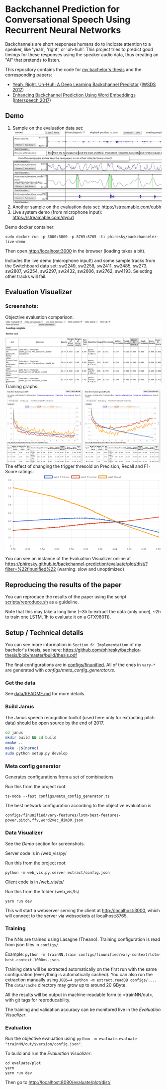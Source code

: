 # Backchannel Prediction for Conversational Speech Using Recurrent Neural Networks 

Backchannels are short responses humans do to indicate attention to a speaker, like 'yeah', 'right', or 'uh-huh'. This project tries to predict good timings for these responses using the speaker audio data, thus creating an "AI" that pretends to listen.

This repository contains the code for [my bachelor's thesis](https://github.com/phiresky/bachelor-thesis) and the corresponding papers:

* [Yeah, Right, Uh-Huh: A Deep Learning Backchannel Predictor](https://arxiv.org/abs/1706.01340) ([IWSDS 2017](https://www.uni-ulm.de/in/iwsds2017/general/introduction/))
* [Enhancing Backchannel Prediction Using Word Embeddings](http://www.isca-speech.org/archive/Interspeech_2017/abstracts/1606.html) ([Interspeech 2017](http://www.interspeech2017.org/))


## Demo

1. Sample on the evaluation data set: [![demo screenshot](misc/demo_screenshot.png)](https://streamable.com/0woc)
2. Another sample on the evaluation data set: https://streamable.com/eubh
3. Live system demo (from microphone input): https://streamable.com/dycu1

Demo docker container:

    sudo docker run -p 3000:3000 -p 8765:8765 -ti phiresky/backchanneler-live-demo

Then open <http://localhost:3000> in the browser (loading takes a bit).

Includes the live demo (microphone input!) and some sample tracks from the Switchboard data set: sw2249, sw2258, sw2411, sw2485, sw273,  sw2807, w2254, sw2297, sw2432, sw2606, sw2762, sw4193. Selecting other tracks will fail.



## Evaluation Visualizer

### Screenshots: 

Objective evaluation comparison: ![](misc/objective_evaluation_screenshot.png)
Training graphs: ![](misc/training_graph_screenshot.png)
The effect of changing the trigger thresold on Precision, Recall and F1-Score ratings: ![](misc/threshold_vs_precision_recall.png)

You can see an instance of the Evaluation Visualizer online at https://phiresky.github.io/backchannel-prediction/evaluate/plot/dist/?filter=%22finunified%22 (warning: slow and unoptimized)


## Reproducing the results of the paper

You can reproduce the results of the paper using the script [scripts/reproduce.sh](scripts/reproduce.sh) as a guideline.

Note that this may take a long time (~3h to extract the data (only once), ~2h to train one LSTM, 1h to evaluate it on a GTX980Ti).

## Setup / Technical details

You can see more information in `Section 6: Implementation` of my bachelor's thesis, see here: https://github.com/phiresky/bachelor-thesis/blob/master/build/thesis.pdf

The final configurations are in [configs/finunified](configs/finunified). All of the ones in `vary-*` are generated with *configs/meta_config_generator.ts*.

### Get the data

See [data/README.md](data/README.md) for more details.

### Build Janus

The Janus speech recognition toolkit (used here only for extracting pitch data) should be open source by the end of 2017.

```bash
cd janus
mkdir build && cd build
cmake ..
make -j$(nproc)
sudo python setup.py develop
```

### Meta config generator

Generates configurations from a set of combinations 

Run this from the project root:

    ts-node --fast configs/meta_config_generator.ts
   
The best network configuration according to the objective evaluation is

    configs/finunified/vary-features/lstm-best-features-power,pitch,ffv,word2vec_dim30.json

### Data Visualizer

See the _Demo_ section for screenshots.

Server code is in /web_vis/py/

Run this from the project root:

    python -m web_vis.py.server extract/config.json

Client code is in /web_vis/ts/

Run this from the folder /web_vis/ts/

    yarn run dev

This will start a webserver serving the client at <http://localhost:3000>, which will connect to the server via websockets at localhost:8765.


### Training

The NNs are trained using Lasagne (Theano). Training configuration is read from json files in `configs/`. 

Example: `python -m trainNN.train configs/finunified/vary-context/lstm-best-context-1000ms.json`.

Training data will be extracted automatically on the first run with the same configuration (everything is automatically cached). You can also run the extraction manually using `JOBS=4 python -m extract.readDB configs/...`. The `data/cache` directory may grow up to around 20 GByte.

All the results will be output in machine-readable form to <trainNN/out>, with git tags for reproducability.

The training and validation accuracy can be monitored live in the _Evaluation Visualizer_.

### Evaluation

Run the objective evaluation using `python -m evaluate.evaluate "trainNN/out/$version/config.json"`.

To build and run the _Evaluation Visualizer_:

    cd evaluate/plot
    yarn
    yarn run dev

Then go to <http://localhost:8080/evaluate/plot/dist/>
